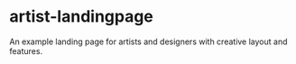 # artist-landingpage
An example landing page for artists and designers with creative layout and features.
